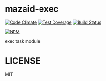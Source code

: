 # mazaid-exec

[![Code Climate](https://codeclimate.com/github/mazaid/exec/badges/gpa.svg)](https://codeclimate.com/github/mazaid/exec)
[![Test Coverage](https://codeclimate.com/github/mazaid/exec/badges/coverage.svg)](https://codeclimate.com/github/mazaid/exec/coverage)
[![Build Status](https://travis-ci.org/mazaid/exec.svg?branch=master)](https://travis-ci.org/mazaid/exec)

[![NPM](https://nodei.co/npm/mazaid-exec.png?downloads=true&downloadRank=true&stars=true)](https://nodei.co/npm/mazaid-exec/)

exec task module


# LICENSE

MIT